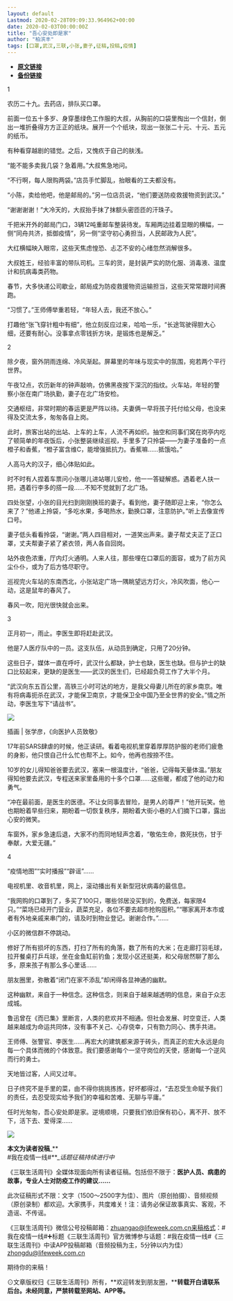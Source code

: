```yaml
---
layout: default
Lastmod: 2020-02-28T09:09:33.964962+00:00
date: 2020-02-03T00:00:00Z
title: "吾心安处即是家"
author: "柏滨丰"
tags: [口罩,武汉,三联,小张,妻子,征稿,投稿,疫情]
---
```


* [**原文链接**](http://mp.weixin.qq.com/s?__biz=MTc5MTU3NTYyMQ==&mid=2650710151&idx=2&sn=36d7026be437cc4cae95ab662561b4ea&chksm=5afcb1ad6d8b38bb56e4c5efba5dbaf6ba9acca283b2bb8ccf52c4c09792903e9f9f3308f26b#rd)
* [**备份链接**](http://archive.ph/lAhQT)


1

农历二十九。去药店，排队买口罩。  

前面一位五十多岁、身穿墨绿色工作服的大叔，从胸前的口袋里掏出一个信封，倒出一堆折叠得方方正正的纸块。展开一个个纸块，现出一张张二十元、十元、五元的纸币。

有种看穿越剧的错觉。之后，又愧疚于自己的肤浅。

“能不能多卖我几袋？急着用。”大叔焦急地问。

“不行啊，每人限购两袋。”店员手忙脚乱，抬眼看的工夫都没有。

“小陈，卖给他吧，他是邮局的。”另一位店员说，“他们要送防疫救援物资到武汉。”  

“谢谢谢谢！”大冷天的，大叔抬手抹了抹额头密匝匝的汗珠子。

千把米开外的邮局门口，3辆12吨重邮车整装待发。车厢两边挂着显眼的横幅，一侧“同舟共济，抵御疫情”，另一侧“坚守初心勇担当，人民邮政为人民”。

大红横幅映入眼帘，这些天焦虑惶恐、忐忑不安的心绪忽然消解很多。

大叔姓王，经验丰富的带队司机。三车的货，是封装严实的防化服、消毒液、温度计和抗病毒类药物。

春节，大多快递公司歇业，邮局成为防疫救援物资运输担当，这些天常常跟时间赛跑。

“习惯了。”王师傅举重若轻，“年轻人去，我还不放心。”

打趣他“张飞穿针粗中有细”，他立刻反应过来，哈哈一乐，“长途驾驶得胆大心细，还要有耐心。没事拿点零钱折方块，是锻炼也是解乏。”  

2

除夕夜，窗外阴雨连绵、冷风渐起。屏幕里的年味与现实中的氛围，宛若两个平行世界。  

午夜12点，农历新年的钟声敲响，仿佛黑夜按下深沉的指纹。火车站，年轻的警察小张在南广场执勤，妻子在北广场安检。

交通枢纽，非常时期的春运更是严阵以待。夫妻俩一早将孩子托付给父母，也没来得及交流太多，匆匆各自上岗。

此时，旅客出站的出站、上车的上车，人流不再如织。抽空和同事们窝在岗亭内吃了顿简单的年夜饭后，小张整装继续巡视，手里多了只拎袋——为妻子准备的一点橙子和香蕉，“橙子富含维C，能增强抵抗力。香蕉嘛……抵饿哈。”

人高马大的汉子，细心体贴如此。  

时不时有人捏着车票问小张哪儿进站哪儿安检，他一一答疑解惑。遇着老人扶一把，遇着行李多的搭一段……不知不觉就到了北广场。  

四处张望，小张的目光扫到刚刚换班的妻子。看到他，妻子随即迎上来，“你怎么来了？”他递上拎袋，“多吃水果，多喝热水，勤换口罩，注意防护。”听上去像宣传口号。  

妻子低头看看拎袋，“谢谢。”两人四目相对，一道笑出声来。妻子帮丈夫正了正口罩，丈夫帮妻子紧了紧衣领，两人各自回岗。

站外夜色浓重，厅内灯火通明。人来人往，那些埋在口罩后的面容，或为了前方风尘仆仆，或为了后方恪尽职守。  

巡视完火车站的东南西北，小张站定广场一隅眺望远方灯火，冷风吹面，他心一动，这是鼠年的春风了。

春风一吹，阳光很快就会出来。

3

正月初一，雨止。李医生即将赶赴武汉。  

他是7人医疗队中的一员。这支队伍，从动员到确定，只用了20分钟。

这些日子，媒体一直在呼吁，武汉什么都缺，护士也缺，医生也缺。但与护士的缺口比较起来，更缺的是医生——武汉的医生们，已经超负荷工作了大半个月。

“武汉向东五百公里，高铁三小时可达的地方，是我父母妻儿所在的家乡南京。唯有将病毒扼杀在武汉，才能保卫南京，才能保卫全中国乃至全世界的安全。”情之所动，李医生写下“请战书”。  

![](/images/post/184a60f7073e562c2ebfa77936298834.jpg)

插画 | 张学彦，《向医护人员致敬》  

17年前SARS肆虐的时候，他正读研。看着电视机里穿着厚厚防护服的老师们疲惫的身影，他只恨自己什么忙也帮不上。如今，他再也按捺不住。

10岁的女儿得知爸爸要去武汉，塞来一根温度计，“爸爸，记得每天量体温。”朋友得知他要去武汉，专程送来家里备用的十多个口罩……这些暖，都成了他的动力和勇气。

“冲在最前面，是医生的医德。不让女同事去冒险，是男人的尊严！”他开玩笑。他也期盼着早些归来，期盼着一切恢复秩序，期盼着大街小巷的人们摘下口罩，露出心安的微笑。

车窗外，家乡急速后退，大家不约而同地轻声念着，“敬佑生命，救死扶伤，甘于奉献，大爱无疆。”

4

“疫情地图”“实时播报”“辟谣”……  

电视机里、收音机里，网上，滚动播出有关新型冠状病毒的最信息。

“我网购的口罩到了，多买了100只，哪些邻居没买到的，免费送，每家限4只。”“菜场已经开门营业，蔬菜充足，各位不要去超市抢购囤积。”“哪家离开本市或者有外地亲戚来串门的，请及时到物业登记。谢谢合作。”……

小区的微信群不停跳动。

修好了所有损坏的东西，打扫了所有的角落，数了所有的大米；在走廊打羽毛球，拉开餐桌打乒乓球，坐在金鱼缸前钓鱼；发现小区还挺美，和父母居然聊了那么多，原来孩子有那么多心里话……

朋友圈里，弥散着“闭门在家不添乱”却闲得各显神通的幽默。

这种幽默，来自于一种信念。这种信念，则来自于越来越透明的信息，来自于众志成城。  

鲁迅曾在《而已集》里断言，人类的悲欢并不相通。但社会发展、时空变迁，人类越来越成为命运共同体，没有事不关己、心存侥幸，只有勠力同心、携手共进。  

王师傅、张警官、李医生……再宏大的建筑都来源于砖头，而真正的宏大永远是向每一个具体而微的个体致意。我们要感谢每个一坚守岗位的天使，感谢每一个逆风而行的勇士。  

天地皆过客，人间又过年。

日子终究不是手里的菜，由不得你挑挑拣拣，好坏都得过，“去忍受生命赋予我们的责任，去忍受现实给予我们的幸福和苦难、无聊与平庸。”

任时光匆匆，吾心安处即是家。逆境顺境，只要我们依旧保有初心，离不开、放不下，活下去、爱得深……  

![](/images/post/d3facd6a24662f8737b2f3ec0cb9d1ec.jpg)  

  

  

**本文为读者投稿**_**  
#我在疫情一线#**__话题征稿持续进行中_  

《三联生活周刊》全媒体现面向所有读者征稿。包括但不限于：**医护人员、病患的故事，专业人士对防疫工作的建议……**

此次征稿形式不限：文字（1500～2500字为佳）、图片（原创拍摄）、音频视频（原创录制）都欢迎。大家携手，共度难关！注：请务必保证故事真实、客观，不造谣、不传谣。 

《三联生活周刊》微信公号投稿邮箱：zhuangao@lifeweek.com.cn来稿格式：#我在疫情一线#➕标题《三联生活周刊》官方微博参与话题：#我在疫情一线#《三联生活周刊》中读APP投稿邮箱（音频投稿为主，5分钟以内为佳）zhongdu@lifeweek.com.cn

期待你的来稿！

  
  

⊙文章版权归《三联生活周刊》所有，**欢迎转发到朋友圈，****转载开白请联系后台。未经同意，严禁转载至网站、APP等。**

